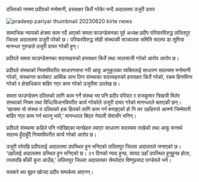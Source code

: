 दलितको नाममा प्रदीपको मनोमानी, हस्ताक्षर किर्ते गरेकाे भन्दै अदालतमा उजुरी दायर

![pradeep pariyar thumbnail 20230620 kirte news ](https://github.com/JFI-Team/Website/assets/137362251/f2dadc06-2fef-408e-aaac-0e760a7d1dea)

सामाजिक न्यायको क्षेत्रमा काम गर्दै आएको समता फाउण्डेसनका पूर्व अध्यक्ष प्रदीप परियारविरुद्ध ललितपुर जिल्ला अदालतमा उजुरी परेको छ। परियारविरुद्ध सोही संस्थाकी सञ्चालक समिति सदस्य डा.सुमित्रा मानन्धर गुरुङले उजुरी दायर गरेकी हुन्।

प्रदीपले समता फाउण्डेसनका सदस्यहरुको हस्ताक्षर किर्ते तथा जालसाजी गरेको आरोप आरोप छ।

प्रदीपले संस्थाको नियमविपरीत साधारणसभा गरी आफू अनुकुलका व्यक्तिलाई साधारण सदस्यमा मनोमानी गरेको, संस्थागत कार्यबाट आर्थिक लाभ लिन संस्थाका सदस्यहरुको हस्ताक्षर किर्ते गरेको, रकम हिनामिना गरेको र क्षेत्राधिकार बाहिर गएर काम गरेको उजुरीमा उल्लेख छ।

समता फाउण्डेसन दलितको लागि काम गर्ने संस्था भए पनि प्रदीप परियार र राजकुमार त्रिखत्री मिलेर संस्थाको नियम तथा विधि/विधानविपरीत कार्य गरेकोले उजुरी दायर गरेको मानन्धरले बताएकी छन्। ‘खासमा यो संस्था त दलितको हक हितको लागि काम गर्न बनाइएको हो नि तर उहाँहरुले आफ्नो जिम्मेवारी बाहिर गएर काम गर्न थाल्नु भयो,’ मानन्धरल बिएल नेपाली सेवासँग भनिन्।

प्रदीपले संस्थामा कहिले पनि नदेखिएका मान्छेहरु ल्याएर साधारण सदस्यमा राखेको तथा आफू मानार्थ सदस्य हुँदाहुँदै नियमविपरीत कार्य गरेको आरोप छ।

उजुरी परेपछि प्रदीपलाई अदालतमा उपस्थित हुन भनिएको ललितपुर जिल्ला अदालतले जनाएको छ। ‘उहाँलाई अदालतमा उस्थित हुन भनिएको छ। २१ दिनको म्याद हुन्छ, सायद उहाँ उपस्थित हुनुहुन्छ होला, त्यसपछि बाँकी कुरा आउँछ,’ ललितपुर जिल्ला अदालतका स्रेस्तेदार विष्णुप्रसाद पाण्डेयले भने।

यसबारे थप बुझ्न खोज्दा प्रदीप सम्पर्कमा आएनन्।
